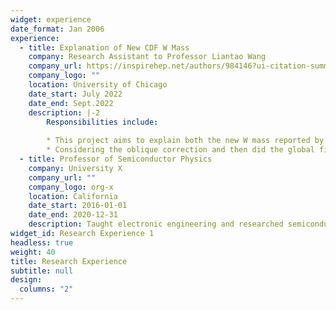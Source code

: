 ```yaml
---
widget: experience
date_format: Jan 2006
experience:
  - title: Explanation of New CDF W Mass
    company: Research Assistant to Professor Liantao Wang
    company_url: https://inspirehep.net/authors/984146?ui-citation-summary=true&ui-exclude-self-citations=true
    company_logo: ""
    location: University of Chicago
    date_start: July 2022
    date_end: Sept.2022
    description: |-2
        Responsibilities include:
        
        * This project aims to explain both the new W mass reported by Fermi Lab and the long existed discrepancy of forward-backward asymmetry by introducing new vector-like quarks
        * Considering the oblique correction and then did the global fitting to find the reasonable mass of the new particles
  - title: Professor of Semiconductor Physics
    company: University X
    company_url: ""
    company_logo: org-x
    location: California
    date_start: 2016-01-01
    date_end: 2020-12-31
    description: Taught electronic engineering and researched semiconductor physics.
widget_id: Research Experience 1
headless: true
weight: 40
title: Research Experience
subtitle: null
design:
  columns: "2"
---
```

